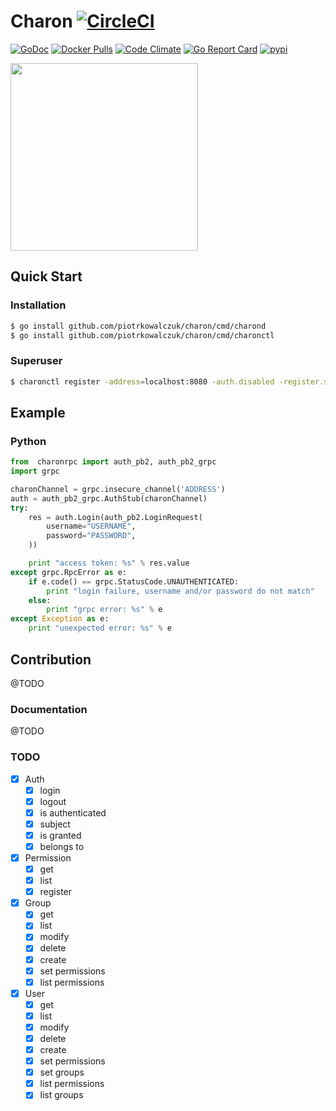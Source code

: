 # Charon [![CircleCI](https://circleci.com/gh/piotrkowalczuk/charon.svg?style=svg)](https://circleci.com/gh/piotrkowalczuk/charon)

[![GoDoc](https://godoc.org/github.com/piotrkowalczuk/charon?status.svg)](http://godoc.org/github.com/piotrkowalczuk/charon)
[![Docker Pulls](https://img.shields.io/docker/pulls/piotrkowalczuk/charon.svg?maxAge=604800)](https://hub.docker.com/r/piotrkowalczuk/charon/)
[![Code Climate](https://codeclimate.com/github/piotrkowalczuk/charon/badges/gpa.svg)](https://codeclimate.com/github/piotrkowalczuk/charon)
[![Go Report Card](https://goreportcard.com/badge/github.com/piotrkowalczuk/charon)](https://goreportcard.com/report/github.com/piotrkowalczuk/charon)
[![pypi](https://img.shields.io/pypi/v/charon-client.svg)](https://pypi.python.org/pypi/charon-client)

<img src="/data/logo/charon.png?raw=true" width="300">

## Quick Start

### Installation

```bash
$ go install github.com/piotrkowalczuk/charon/cmd/charond
$ go install github.com/piotrkowalczuk/charon/cmd/charonctl
```

### Superuser

```bash
$ charonctl register -address=localhost:8080 -auth.disabled -register.superuser=true -register.username="j.snow@gmail.com" -register.password=123 -register.firstname=John -register.lastname=Snow
```
## Example

### Python

```python
from  charonrpc import auth_pb2, auth_pb2_grpc
import grpc

charonChannel = grpc.insecure_channel('ADDRESS')
auth = auth_pb2_grpc.AuthStub(charonChannel)
try:
	res = auth.Login(auth_pb2.LoginRequest(
		username="USERNAME",
		password="PASSWORD",
	))

	print "access token: %s" % res.value
except grpc.RpcError as e:
	if e.code() == grpc.StatusCode.UNAUTHENTICATED:
		print "login failure, username and/or password do not match"
	else:
	    print "grpc error: %s" % e
except Exception as e:
	print "unexpected error: %s" % e
```

## Contribution

@TODO

### Documentation

@TODO

### TODO
- [x] Auth
    - [x] login
    - [x] logout
    - [x] is authenticated
    - [x] subject
    - [x] is granted
    - [x] belongs to
- [x] Permission
	- [x] get
    - [x] list
    - [x] register
- [x] Group
    - [x] get
    - [x] list
    - [x] modify
    - [x] delete
    - [x] create
    - [x] set permissions
    - [x] list permissions
- [x] User
    - [x] get
    - [x] list
    - [x] modify
    - [x] delete
    - [x] create
    - [x] set permissions
    - [x] set groups
    - [x] list permissions
    - [x] list groups
